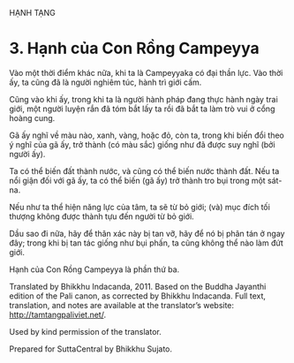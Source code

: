 HẠNH TẠNG

# 3\. Hạnh của Con Rồng Campeyya

Vào một thời điểm khác nữa, khi ta là Campeyyaka có đại thần lực. Vào thời ấy, ta cũng đã là người nghiêm túc, hành trì giới cấm.

Cũng vào khi ấy, trong khi ta là người hành pháp đang thực hành ngày trai giới, một người luyện rắn đã tóm bắt lấy ta rồi đã bắt ta làm trò vui ở cổng hoàng cung.

Gã ấy nghĩ về màu nào, xanh, vàng, hoặc đỏ, còn ta, trong khi biến đổi theo ý nghĩ của gã ấy, trở thành (có màu sắc) giống như đã được suy nghĩ (bởi người ấy).

Ta có thể biến đất thành nước, và cũng có thể biến nước thành đất. Nếu ta nổi giận đối với gã ấy, ta có thể biến (gã ấy) trở thành tro bụi trong một sát-na.

Nếu như ta thể hiện năng lực của tâm, ta sẽ từ bỏ giới; (và) mục đích tối thượng không được thành tựu đến người từ bỏ giới.

Dầu sao đi nữa, hãy để thân xác này bị tan vỡ, hãy để nó bị phân tán ở ngay đây; trong khi bị tan tác giống như bụi phấn, ta cũng không thể nào làm đứt giới.

Hạnh của Con Rồng Campeyya là phần thứ ba.

Translated by Bhikkhu Indacanda, 2011. Based on the Buddha Jayanthi edition of the Pali canon, as corrected by Bhikkhu Indacanda. Full text, translation, and notes are available at the translator’s website: http://tamtangpaliviet.net/.

Used by kind permission of the translator.

Prepared for SuttaCentral by Bhikkhu Sujato.